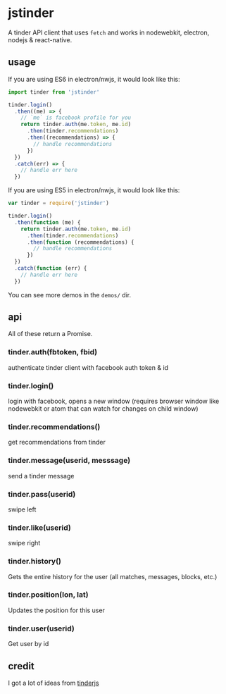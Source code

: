 # jstinder

A tinder API client that uses `fetch` and works in nodewebkit, electron, nodejs & react-native.

## usage

If you are using ES6 in electron/nwjs, it would look like this:

```js
import tinder from 'jstinder'

tinder.login()
  .then((me) => {
    // `me` is facebook profile for you
    return tinder.auth(me.token, me.id)
      .then(tinder.recommendations)
      .then((recommendations) => {
        // handle recommendations
      })
  })
  .catch(err) => {
    // handle err here
  })
```

If you are using ES5 in electron/nwjs, it would look like this:

```js
var tinder = require('jstinder')

tinder.login()
  .then(function (me) {
    return tinder.auth(me.token, me.id)
      .then(tinder.recommendations)
      .then(function (recommendations) {
        // handle recommendations
      })
  })
  .catch(function (err) {
    // handle err here
  })

```

You can see more demos in the `demos/` dir.

## api

All of these return a Promise.

### tinder.auth(fbtoken, fbid)
authenticate tinder client with facebook auth token & id

### tinder.login()
login with facebook, opens a new window (requires browser window like nodewebkit or atom that can watch for changes on child window)

### tinder.recommendations()
get recommendations from tinder

### tinder.message(userid, messsage)
send a tinder message

### tinder.pass(userid)
swipe left

### tinder.like(userid)
swipe right

### tinder.history()
Gets the entire history for the user (all matches, messages, blocks, etc.)

### tinder.position(lon, lat)
Updates the position for this user

### tinder.user(userid)
Get user by id

## credit

I got a lot of ideas from [tinderjs](https://github.com/alkawryk/tinderjs)
